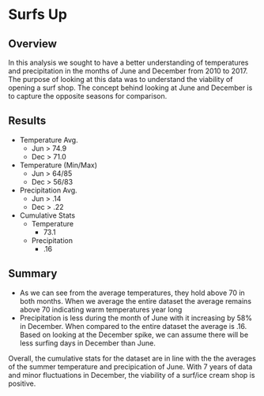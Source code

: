 # Surfs Up

## Overview

In this analysis we sought to have a better understanding of temperatures and precipitation in the months of June and December from 2010 to 2017.  The purpose of looking at this data was to understand the viability of opening a surf shop.  The concept behind looking at June and December is to capture the opposite seasons for comparison. 

## Results

*  Temperature Avg.
   *  Jun > 74.9
   *  Dec > 71.0
*  Temperature (Min/Max)
   *  Jun > 64/85
   *  Dec > 56/83
*  Precipitation Avg.
   *  Jun > .14
   *  Dec > .22
*  Cumulative Stats
   *  Temperature
      *  73.1
   *  Precipitation
      *  .16

## Summary

- As we can see from the average temperatures, they hold above 70 in both months.  When we average the entire dataset the average remains above 70 indicating warm temperatures year long
- Precipitation is less during the month of June with it increasing by 58% in December.  When compared to the entire dataset the average is .16.  Based on looking at the December spike, we can assume there will be less surfing days in December than June.


Overall, the cumulative stats for the dataset are in line with the the averages of the summer temperature and precipication of June.  With 7 years of data and minor fluctuations in December, the viability of a surf/ice cream shop is positive.
